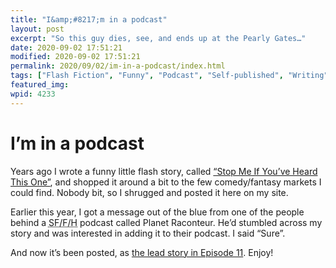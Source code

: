 ```yaml
---
title: "I&amp;#8217;m in a podcast"
layout: post
excerpt: "So this guy dies, see, and ends up at the Pearly Gates…"
date: 2020-09-02 17:51:21
modified: 2020-09-02 17:51:21
permalink: 2020/09/02/im-in-a-podcast/index.html
tags: ["Flash Fiction", "Funny", "Podcast", "Self-published", "Writing"]
featured_img: 
wpid: 4233
---
```


# I&#8217;m in a podcast

Years ago I wrote a funny little flash story, called [“Stop Me If You’ve Heard This One”](https://patrickjohanneson.com/story/stop-me-if-youve-heard-this-one/), and shopped it around a bit to the few comedy/fantasy markets I could find. Nobody bit, so I shrugged and posted it here on my site.

Earlier this year, I got a message out of the blue from one of the people behind a <abbr title="Science Fiction / Fantasy / Horror">SF/F/H</abbr> podcast called Planet Raconteur. He’d stumbled across my story and was interested in adding it to their podcast. I said “Sure”.

And now it’s been posted, as [the lead story in Episode 11](https://soundcloud.com/planet-raconteur/planet-raconteur-podcast-episode-11). Enjoy!